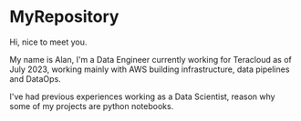 # MyRepository

Hi, nice to meet you.

My name is Alan, I'm a Data Engineer currently working for Teracloud as of July 2023, working mainly with AWS building infrastructure, data pipelines and DataOps.

I've had previous experiences working as a Data Scientist, reason why some of my projects are python notebooks.


